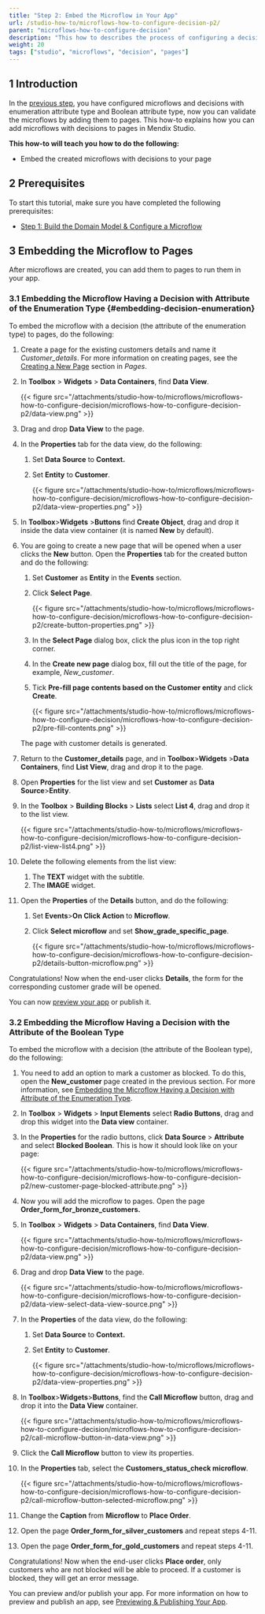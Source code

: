 ```yaml
---
title: "Step 2: Embed the Microflow in Your App"
url: /studio-how-to/microflows-how-to-configure-decision-p2/
parent: "microflows-how-to-configure-decision"
description: "This how to describes the process of configuring a decision in in Mendix Studio."
weight: 20
tags: ["studio", "microflows", "decision", "pages"]
---
```


## 1 Introduction 

In the [previous step](/studio-how-to/microflows-how-to-configure-decision-p1/), you have configured microflows and decisions with enumeration attribute type and Boolean attribute type, now you can validate the microflows by adding them to pages. This how-to explains how you can add microflows with decisions to pages in Mendix Studio. 

**This how-to will teach you how to do the following:**

* Embed the created microflows with decisions to your page

## 2 Prerequisites 

To start this tutorial, make sure you have completed the following prerequisites:

* [Step 1: Build the Domain Model & Configure a Microflow](/studio-how-to/microflows-how-to-configure-decision-p1/)

## 3 Embedding the Microflow to Pages   

After microflows are created, you can add them to pages to run them in your app. 

### 3.1 Embedding the Microflow Having a Decision with Attribute of the Enumeration Type {#embedding-decision-enumeration} 

To embed the microflow with a decision (the attribute of the enumeration type) to pages, do the following:

1. Create a page for the existing customers details and name it *Customer_details*. For more information on creating pages, see the [Creating a New Page](/studio/page-editor/) section in *Pages*.

2.  In **Toolbox** > **Widgets** > **Data Containers**, find **Data View**.

    {{< figure src="/attachments/studio-how-to/microflows/microflows-how-to-configure-decision/microflows-how-to-configure-decision-p2/data-view.png" >}}

3. Drag and drop **Data View** to the page.

4.  In the **Properties** tab for the data view, do the following:
    
    1. Set **Data Source** to **Context.**
    2. Set **Entity** to **Customer**.
    
        {{< figure src="/attachments/studio-how-to/microflows/microflows-how-to-configure-decision/microflows-how-to-configure-decision-p2/data-view-properties.png" >}}
    
5. In **Toolbox**>**Widgets** >**Buttons** find **Create Object**, drag and drop it inside the data view container (it is named **New** by default).

6. You are going to create a new page that will be opened when a user clicks the **New** button. Open the **Properties** tab for the created button and do the following:

    1. Set **Customer** as **Entity** in the **Events** section.
    2. Click **Select Page**.

        {{< figure src="/attachments/studio-how-to/microflows/microflows-how-to-configure-decision/microflows-how-to-configure-decision-p2/create-button-properties.png" >}} 

    3. In the **Select Page** dialog box, click the plus icon in the top right corner.
    4. In the **Create new page** dialog box, fill out the title of the page, for example, *New_customer*. 
    5. Tick **Pre-fill page contents based on the Customer entity** and click **Create**.

        {{< figure src="/attachments/studio-how-to/microflows/microflows-how-to-configure-decision/microflows-how-to-configure-decision-p2/pre-fill-contents.png" >}} 

   The page with customer details is generated.

7. Return to the **Customer_details** page, and in **Toolbox**>**Widgets** >**Data Containers**, find **List View**, drag and drop it to the page.

8. Open **Properties** for the list view and set **Customer** as **Data Source**>**Entity**.

9. In the **Toolbox** > **Building Blocks** > **Lists** select **List 4**, drag and drop it to the list view. 

    {{< figure src="/attachments/studio-how-to/microflows/microflows-how-to-configure-decision/microflows-how-to-configure-decision-p2/list-view-list4.png" >}} 

10. Delete the following elements from the list view:

    1. The **TEXT** widget with the subtitle. 
    2. The **IMAGE** widget.

11. Open the **Properties** of the **Details** button, and do the following:

    1. Set **Events**>**On Click Action** to **Microflow**.
    2. Click **Select microflow** and set **Show_grade_specific_page**.

        {{< figure src="/attachments/studio-how-to/microflows/microflows-how-to-configure-decision/microflows-how-to-configure-decision-p2/details-button-microflow.png" >}} 

Congratulations! Now when the end-user clicks **Details**, the form for the corresponding customer grade will be opened. 

You can now [preview your app](/studio/publishing-app/) or publish it.

### 3.2 Embedding the Microflow Having a Decision with the Attribute of the Boolean Type 

To embed the microflow with a decision (the attribute of the Boolean type), do the following:

1. You need to add an option to mark a customer as blocked. To do this, open the **New_customer** page created in the previous section. For more information, see [Embedding the Microflow Having a Decision with Attribute of the Enumeration Type](#embedding-decision-enumeration).

2. In **Toolbox** > **Widgets** > **Input Elements** select **Radio Buttons**, drag and drop this widget into the **Data view** container.

3.  In the **Properties** for the radio buttons, click **Data Source** > **Attribute** and select **Blocked Boolean**. This is how it should look like on your page: 

    {{< figure src="/attachments/studio-how-to/microflows/microflows-how-to-configure-decision/microflows-how-to-configure-decision-p2/new-customer-page-blocked-attribute.png" >}}

4. Now you will add the microflow to pages. Open the page **Order_form_for_bronze_customers.**

5.  In **Toolbox** > **Widgets** > **Data Containers**, find **Data View**. 

    {{< figure src="/attachments/studio-how-to/microflows/microflows-how-to-configure-decision/microflows-how-to-configure-decision-p2/data-view.png" >}}

6.  Drag and drop **Data View** to the page.

    {{< figure src="/attachments/studio-how-to/microflows/microflows-how-to-configure-decision/microflows-how-to-configure-decision-p2/data-view-select-data-view-source.png" >}}

7.  In the **Properties** of the data view, do the following:
    
    1. Set **Data Source** to **Context.**
    2. Set **Entity** to **Customer**.
    
        {{< figure src="/attachments/studio-how-to/microflows/microflows-how-to-configure-decision/microflows-how-to-configure-decision-p2/data-view-properties.png" >}}
    
8. In **Toolbox**>**Widgets**>**Buttons**, find the **Call Microflow** button, drag and drop it into the **Data View** container. 

    {{< figure src="/attachments/studio-how-to/microflows/microflows-how-to-configure-decision/microflows-how-to-configure-decision-p2/call-microflow-button-in-data-view.png" >}}

9. Click the **Call Microflow** button to view its properties. 

10. In the **Properties** tab, select the **Customers_status_check microflow**. 

    {{< figure src="/attachments/studio-how-to/microflows/microflows-how-to-configure-decision/microflows-how-to-configure-decision-p2/call-microflow-button-selected-microflow.png" >}}

11. Change the **Caption** from **Microflow** to **Place Order**. 

12. Open the page **Order_form_for_silver_customers** and repeat steps 4-11.

13. Open the page **Order_form_for_gold_customers** and repeat steps 4-11.

Congratulations! Now when the end-user clicks **Place order**, only customers who are not blocked will be able to proceed. If a customer is blocked, they will get an error message. 

You can preview and/or publish your app. For more information on how to preview and publish an app, see [Previewing & Publishing Your App](/studio/publishing-app/).
